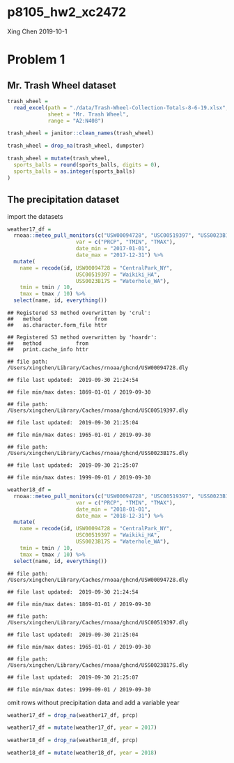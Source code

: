 p8105\_hw2\_xc2472
================
Xing Chen
2019-10-1

# Problem 1

## Mr. Trash Wheel dataset

``` r
trash_wheel = 
  read_excel(path = "./data/Trash-Wheel-Collection-Totals-8-6-19.xlsx", 
             sheet = "Mr. Trash Wheel", 
             range = "A2:N408")

trash_wheel = janitor::clean_names(trash_wheel)

trash_wheel = drop_na(trash_wheel, dumpster)

trash_wheel = mutate(trash_wheel, 
  sports_balls = round(sports_balls, digits = 0),
  sports_balls = as.integer(sports_balls)
)
```

## The precipitation dataset

import the datasets

``` r
weather17_df = 
  rnoaa::meteo_pull_monitors(c("USW00094728", "USC00519397", "USS0023B17S"),
                      var = c("PRCP", "TMIN", "TMAX"), 
                      date_min = "2017-01-01",
                      date_max = "2017-12-31") %>% 
  mutate(
    name = recode(id, USW00094728 = "CentralPark_NY", 
                      USC00519397 = "Waikiki_HA",
                      USS0023B17S = "Waterhole_WA"),
    tmin = tmin / 10,
    tmax = tmax / 10) %>%
  select(name, id, everything())
```

    ## Registered S3 method overwritten by 'crul':
    ##   method                 from
    ##   as.character.form_file httr

    ## Registered S3 method overwritten by 'hoardr':
    ##   method           from
    ##   print.cache_info httr

    ## file path:          /Users/xingchen/Library/Caches/rnoaa/ghcnd/USW00094728.dly

    ## file last updated:  2019-09-30 21:24:54

    ## file min/max dates: 1869-01-01 / 2019-09-30

    ## file path:          /Users/xingchen/Library/Caches/rnoaa/ghcnd/USC00519397.dly

    ## file last updated:  2019-09-30 21:25:04

    ## file min/max dates: 1965-01-01 / 2019-09-30

    ## file path:          /Users/xingchen/Library/Caches/rnoaa/ghcnd/USS0023B17S.dly

    ## file last updated:  2019-09-30 21:25:07

    ## file min/max dates: 1999-09-01 / 2019-09-30

``` r
weather18_df = 
  rnoaa::meteo_pull_monitors(c("USW00094728", "USC00519397", "USS0023B17S"),
                      var = c("PRCP", "TMIN", "TMAX"), 
                      date_min = "2018-01-01",
                      date_max = "2018-12-31") %>% 
  mutate(
    name = recode(id, USW00094728 = "CentralPark_NY", 
                      USC00519397 = "Waikiki_HA",
                      USS0023B17S = "Waterhole_WA"),
    tmin = tmin / 10,
    tmax = tmax / 10) %>%
  select(name, id, everything())
```

    ## file path:          /Users/xingchen/Library/Caches/rnoaa/ghcnd/USW00094728.dly

    ## file last updated:  2019-09-30 21:24:54

    ## file min/max dates: 1869-01-01 / 2019-09-30

    ## file path:          /Users/xingchen/Library/Caches/rnoaa/ghcnd/USC00519397.dly

    ## file last updated:  2019-09-30 21:25:04

    ## file min/max dates: 1965-01-01 / 2019-09-30

    ## file path:          /Users/xingchen/Library/Caches/rnoaa/ghcnd/USS0023B17S.dly

    ## file last updated:  2019-09-30 21:25:07

    ## file min/max dates: 1999-09-01 / 2019-09-30

omit rows without precipitation data and add a variable year

``` r
weather17_df = drop_na(weather17_df, prcp)

weather17_df = mutate(weather17_df, year = 2017)

weather18_df = drop_na(weather18_df, prcp)

weather18_df = mutate(weather18_df, year = 2018)
```
